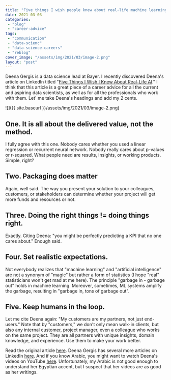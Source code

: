 ```yaml
---
title: "Five things I wish people knew about real-life machine learning"
date: 2021-03-03
categories: 
 - "blog"
 - "career-advice"
tags: 
 - "communication"
 - "data-scienc"
 - "data-science-careers"
 - "reblog"
cover_image: "/assets/img/2021/03/image-2.png"
layout: "post"
---
```


Deena Gergis is a data science lead at Bayer. I recently discovered Deena's article on LinkedIn titled "[Five Things I Wish I Knew About Real-Life AI](https://www.linkedin.com/pulse/5-things-i-wish-knew-real-life-ai-deena-gergis/)." I think that this article is a great piece of a career advice for all the current and aspiring data scientists, as well as for all the professionals who work with them. Let' me take Deena's headings and add my 2 cents.

![]({{ site.baseurl }}/assets/img/2021/03/image-2.png)

## One. It is all about the delivered value, not the method.

I fully agree with this one. Nobody cares whether you used a linear regression or recurrent neural network. Nobody really cares about p-values or r-squared. What people need are results, insights, or working products. Simple, right?

## Two. Packaging does matter

Again, well said. The way you present your solution to your colleagues, customers, or stakeholders can determine whether your project will get more funds and resources or not. 

## Three. Doing the right things != doing things right.

Exactly. Citing Deena: "you might be perfectly predicting a KPI that no one cares about." Enough said. 

## Four. Set realistic expectations.

Not everybody realizes that "machine learning" and "artificial intelligence" are not a synonym of "magic" but rather a form of statistics (I hope "real" statisticians won't get mad at me here). The principle "garbage in - garbage out" holds in machine learning. Moreover, sometimes, ML systems amplify the garbage, resulting in "garbage in, tons of garbage out". 

## Five. Keep humans in the loop.

Let me cite Deena again: "My customers are my partners, not just end-users." Note that by "customers," we don't only mean walk-in clients, but also any internal customer, project manager, even a colleague who works on the same project. They are all partners with unique insights, domain knowledge, and experience. Use them to make your work better. 

Read the original article [here](https://www.linkedin.com/pulse/5-things-i-wish-knew-real-life-ai-deena-gergis/). Deena Gergis has several more articles on LinkedIn [here](https://www.linkedin.com/in/deena-gergis/detail/recent-activity/posts/). And if you know Arabic, you might want to watch Deena's videos on YouTube [here](https://www.youtube.com/c/DeenaGergis/videos). Unfortunately, my Arabic is not good enough to understand her Egyptian accent, but I suspect that her videos are as good as her writings.
